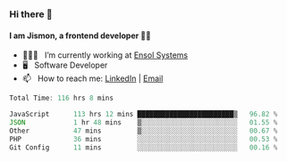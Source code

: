 ### Hi there 👋

#### I am Jismon, a frontend developer 👦🏻

- 🧑🏻‍💻   &nbsp; I’m currently working at <a href='https://www.ensolsystems.com/' target="_blank">Ensol Systems</a>
- 🖥   &nbsp; Software Developer
- 📫   &nbsp; How to reach me: <a href='https://www.linkedin.com/in/jismonthomas/'>LinkedIn</a> | <a href='mailto:hellojismonthomas@gmail.com'>Email</a>

<!--START_SECTION:waka-->

```javascript
Total Time: 116 hrs 8 mins

JavaScript      113 hrs 12 mins ████████████████████████▒   96.82 %
JSON            1 hr 48 mins    ▒░░░░░░░░░░░░░░░░░░░░░░░░   01.55 %
Other           47 mins         ▒░░░░░░░░░░░░░░░░░░░░░░░░   00.67 %
PHP             36 mins         ░░░░░░░░░░░░░░░░░░░░░░░░░   00.53 %
Git Config      11 mins         ░░░░░░░░░░░░░░░░░░░░░░░░░   00.16 %
```

<!--END_SECTION:waka-->

<!--
**jismonthomas/jismonthomas** is a ✨ _special_ ✨ repository because its `README.md` (this file) appears on your GitHub profile.

Here are some ideas to get you started:

- 🔭 I’m currently working on ...
- 🌱 I’m currently learning ...
- 👯 I’m looking to collaborate on ...
- 🤔 I’m looking for help with ...
- 💬 Ask me about ...
- 📫 How to reach me: ...
- 😄 Pronouns: ...
- ⚡ Fun fact: ...
-->
